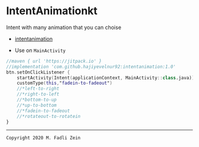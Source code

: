 # IntentAnimationkt
 Intent with many animation that you can choise
 
- [intentanimation](https://github.com/hajiyevelnur92/intentanimation)

- Use on `MainActivity`
```kotlin
//maven { url 'https://jitpack.io' }
//implementation 'com.github.hajiyevelnur92:intentanimation:1.0'
btn.setOnClickListener {
    startActivity(Intent(applicationContext, MainActivity::class.java))
    customType(this,"fadein-to-fadeout")
    //*left-to-right
    //*right-to-left
    //*bottom-to-up
    //*up-to-bottom
    //*fadein-to-fadeout
    //*rotateout-to-rotatein
}
```

---

```
Copyright 2020 M. Fadli Zein
```
